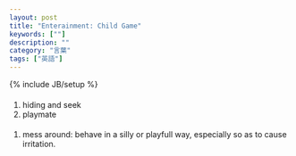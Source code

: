 ```yaml
---
layout: post
title: "Enterainment: Child Game"
keywords: [""]
description: ""
category: "言葉"
tags: ["英語"]
---
```

{% include JB/setup %}

####
1. hiding and seek
2. playmate


####
1. mess around: behave in a silly or playfull way, especially so as to cause
   irritation.


